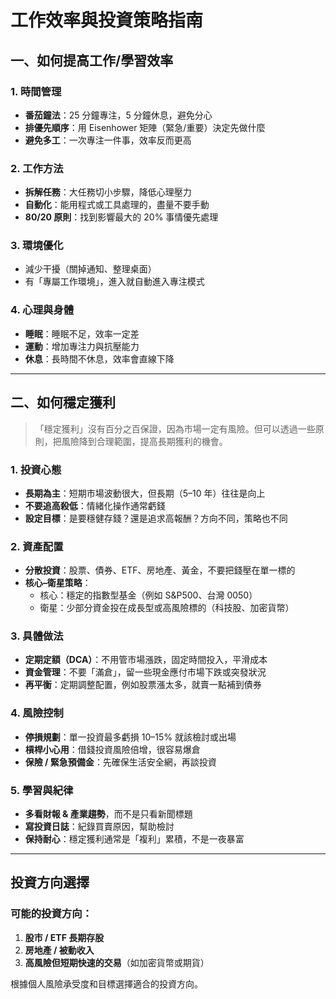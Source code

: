 # 工作效率與投資策略指南

## 一、如何提高工作/學習效率

### 1. 時間管理
* **番茄鐘法**：25 分鐘專注，5 分鐘休息，避免分心
* **排優先順序**：用 Eisenhower 矩陣（緊急/重要）決定先做什麼
* **避免多工**：一次專注一件事，效率反而更高

### 2. 工作方法
* **拆解任務**：大任務切小步驟，降低心理壓力
* **自動化**：能用程式或工具處理的，盡量不要手動
* **80/20 原則**：找到影響最大的 20% 事情優先處理

### 3. 環境優化
* 減少干擾（關掉通知、整理桌面）
* 有「專屬工作環境」，進入就自動進入專注模式

### 4. 心理與身體
* **睡眠**：睡眠不足，效率一定差
* **運動**：增加專注力與抗壓能力
* **休息**：長時間不休息，效率會直線下降

---

## 二、如何穩定獲利

> 「穩定獲利」沒有百分之百保證，因為市場一定有風險。但可以透過一些原則，把風險降到合理範圍，提高長期獲利的機會。

### 1. 投資心態
* **長期為主**：短期市場波動很大，但長期（5–10 年）往往是向上
* **不要追高殺低**：情緒化操作通常虧錢
* **設定目標**：是要穩健存錢？還是追求高報酬？方向不同，策略也不同

### 2. 資產配置
* **分散投資**：股票、債券、ETF、房地產、黃金，不要把錢壓在單一標的
* **核心–衛星策略**：
  * 核心：穩定的指數型基金（例如 S&P500、台灣 0050）
  * 衛星：少部分資金投在成長型或高風險標的（科技股、加密貨幣）

### 3. 具體做法
* **定期定額（DCA）**：不用管市場漲跌，固定時間投入，平滑成本
* **資金管理**：不要「滿倉」，留一些現金應付市場下跌或突發狀況
* **再平衡**：定期調整配置，例如股票漲太多，就賣一點補到債券

### 4. 風險控制
* **停損規劃**：單一投資最多虧損 10–15% 就該檢討或出場
* **槓桿小心用**：借錢投資風險倍增，很容易爆倉
* **保險 / 緊急預備金**：先確保生活安全網，再談投資

### 5. 學習與紀律
* **多看財報 & 產業趨勢**，而不是只看新聞標題
* **寫投資日誌**：紀錄買賣原因，幫助檢討
* **保持耐心**：穩定獲利通常是「複利」累積，不是一夜暴富

---

## 投資方向選擇

### 可能的投資方向：
1. **股市 / ETF 長期存股**
2. **房地產 / 被動收入**
3. **高風險但短期快速的交易**（如加密貨幣或期貨）

根據個人風險承受度和目標選擇適合的投資方向。